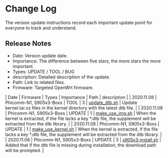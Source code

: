 # Change Log
The version update instructions record each important update point for everyone to track and understand.

## Release Notes
- Date: Version update date.
- Importance: The difference between five stars, the more stars the more important.
- Types: UPDATE / TOOL / BUG
- description: Detailed description of the update.
- Path: Link to related files.
- Firmware: Targeted OpenWrt firmware.

| Date | Firmware | Types | Importance | Path | description |
| 2020.11.08 | Phicomm-N1, S905x3-Boxs | TOOL | 3 | [update_dtb.sh](https://github.com/ophub/op/blob/main/router/phicomm_n1/build_kernel/update_dtb.sh) | Update kernel.tar.xz files in the kernel directory with the latest dtb file. |
| 2020.11.08 | Phicomm-N1, S905x3-Boxs | UPDATE | 1 | [make_use_img.sh](https://github.com/ophub/op/blob/main/router/phicomm_n1/build_kernel/make_use_img.sh) | When the kernel is extracted, if the file lacks a key *.dtb file, the supplement will be extracted from the dtb library. |
| 2020.11.08 | Phicomm-N1, S905x3-Boxs | UPDATE | 1 | [make_use_kernel.sh](https://github.com/ophub/op/blob/main/router/phicomm_n1/build_kernel/make_use_kernel.sh) | When the kernel is extracted, if the file lacks a key *.dtb file, the supplement will be extracted from the dtb library. |
| 2020.11.08 | Phicomm-N1, S905x3-Boxs | UPDATE | 3 | [s905x3-install.sh](https://github.com/ophub/op/blob/main/router/phicomm_n1/install-program/files/s905x3-install.sh) | Added that if the dtb file is missing during installation, the download path will be prompted. |
